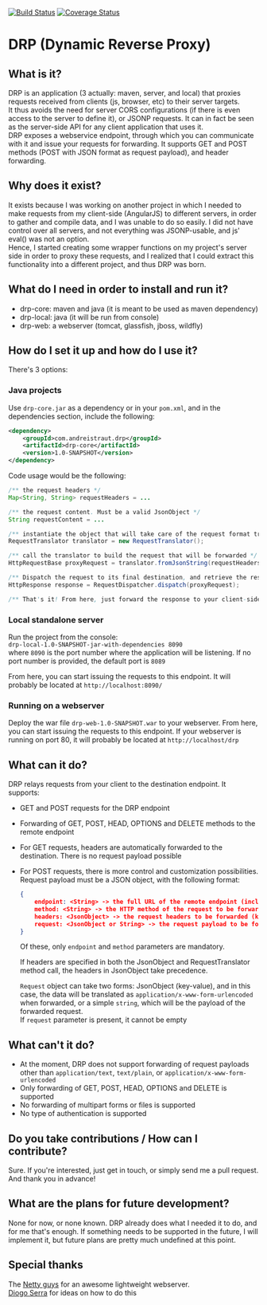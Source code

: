[![Build Status](https://travis-ci.org/Andrei-Straut/drp.svg?branch=master)](https://travis-ci.org/Andrei-Straut/drp)
[![Coverage Status](https://coveralls.io/repos/github/Andrei-Straut/drp/badge.svg?branch=master)](https://coveralls.io/github/Andrei-Straut/drp?branch=master)

# DRP (Dynamic Reverse Proxy)

## What is it?
DRP is an application (3 actually: maven, server, and local) that proxies requests received from clients (js, browser, etc) to their server targets.  
It thus avoids the need for server CORS configurations (if there is even access to the server to define it), or JSONP requests. It can in fact be seen as the server-side API for any client application that uses it.  
DRP exposes a webservice endpoint, through which you can communicate with it and issue your requests for forwarding. It supports GET and POST methods (POST with JSON format as request payload), and header forwarding.  

## Why does it exist?
It exists because I was working on another project in which I needed to make requests from my client-side (AngularJS) to different servers, in order to gather and compile data, and I was unable to do so easily. I did not have control over all servers, and not everything was JSONP-usable, and js' eval() was not an option.  
Hence, I started creating some wrapper functions on my project's server side in order to proxy these requests, and I realized that I could extract this functionality into a different project, and thus DRP was born.

## What do I need in order to install and run it?
- drp-core: maven and java (it is meant to be used as maven dependency)
- drp-local: java (it will  be run from console)
- drp-web: a webserver (tomcat, glassfish, jboss, wildfly)

## How do I set it up and how do I use it?
There's 3 options:
### Java projects
Use `drp-core.jar` as a dependency or in your `pom.xml`, and in the dependencies section, include the following:  
```xml
<dependency>
	<groupId>com.andreistraut.drp</groupId>
	<artifactId>drp-core</artifactId>
    <version>1.0-SNAPSHOT</version>
</dependency>
```
Code usage would be the following:
```java
/** the request headers */
Map<String, String> requestHeaders = ... 

/** the request content. Must be a valid JsonObject */
String requestContent = ...	

/** instantiate the object that will take care of the request format translation */
RequestTranslator translator = new RequestTranslator();

/** call the translator to build the request that will be forwarded */
HttpRequestBase proxyRequest = translator.fromJsonString(requestHeaders, requestContent);

/** Dispatch the request to its final destination, and retrieve the response */
HttpResponse response = RequestDispatcher.dispatch(proxyRequest);

/** That's it! From here, just forward the response to your client-side, as you would normally do */
```
### Local standalone server
Run the project from the console:  
`drp-local-1.0-SNAPSHOT-jar-with-dependencies 8090`  
where `8090` is the port number where the application will be listening. If no port number is provided, the default port is `8089`  
  
From here, you can start issuing the requests to this endpoint. It will probably be located at `http://localhost:8090/`

### Running on a webserver
Deploy the war file `drp-web-1.0-SNAPSHOT.war` to your webserver. From here, you can start issuing the requests to this endpoint. If your webserver is running on port 80, it will probably be located at `http://localhost/drp`

## What can it do?
DRP relays requests from your client to the destination endpoint. It supports:
- GET and POST requests for the DRP endpoint
- Forwarding of GET, POST, HEAD, OPTIONS and DELETE methods to the remote endpoint
- For GET requests, headers are automatically forwarded to the destination. There is no request payload possible
- For POST requests, there is more control and customization possibilities. Request payload must be a JSON object, with the following format:
	```json
	{
		endpoint: <String> -> the full URL of the remote endpoint (incl. port)
		method: <String> -> the HTTP method of the request to be forwarded (recommended: All-caps)
		headers: <JsonObject> -> the request headers to be forwarded (key-value)
		request: <JsonObject or String> -> the request payload to be forwarded
	}
	```
	Of these, only `endpoint` and `method` parameters are mandatory.  
  
	If headers are specified in both the JsonObject and RequestTranslator method call, the headers in JsonObject take precedence.  
  
	`Request` object can take two forms: JsonObject (key-value), and in this case, the data will be translated as `application/x-www-form-urlencoded` when forwarded, or a simple `string`, which will be the payload of the forwarded request.  
	If `request` parameter is present, it cannot be empty

## What can't it do?
- At the moment, DRP does not support forwarding of request payloads other than `application/text`, `text/plain`, or `application/x-www-form-urlencoded`
- Only forwarding of GET, POST, HEAD, OPTIONS and DELETE is supported
- No forwarding of multipart forms or files is supported
- No type of authentication is supported

## Do you take contributions / How can I contribute?
Sure. If you're interested, just get in touch, or simply send me a pull request. And thank you in advance!

## What are the plans for future development?
None for now, or none known. DRP already does what I needed it to do, and for me that's enough. If something needs to be supported in the future, I will implement it, but future plans are pretty much undefined at this point.

## Special thanks
The [Netty guys](https://github.com/netty/netty) for an awesome lightweight webserver.  
[Diogo Serra](https://github.com/pdiogomserra) for ideas on how to do this